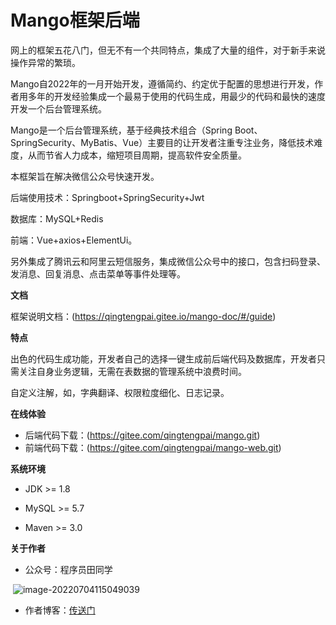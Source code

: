 ﻿# Mango框架后端

网上的框架五花八门，但无不有一个共同特点，集成了大量的组件，对于新手来说操作异常的繁琐。

Mango自2022年的一月开始开发，遵循简约、约定优于配置的思想进行开发，作者用多年的开发经验集成一个最易于使用的代码生成，用最少的代码和最快的速度开发一个后台管理系统。

Mango是一个后台管理系统，基于经典技术组合（Spring Boot、SpringSecurity、MyBatis、Vue）主要目的让开发者注重专注业务，降低技术难度，从而节省人力成本，缩短项目周期，提高软件安全质量。

本框架旨在解决微信公众号快速开发。

后端使用技术：Springboot+SpringSecurity+Jwt 

数据库：MySQL+Redis 

前端：Vue+axios+ElementUi。

另外集成了腾讯云和阿里云短信服务，集成微信公众号中的接口，包含扫码登录、发消息、回复消息、点击菜单等事件处理等。

**文档**

框架说明文档：(https://qingtengpai.gitee.io/mango-doc/#/guide)

**特点**

出色的代码生成功能，开发者自己的选择一键生成前后端代码及数据库，开发者只需关注自身业务逻辑，无需在表数据的管理系统中浪费时间。

自定义注解，如，字典翻译、权限粒度细化、日志记录。

**在线体验**

- 后端代码下载：(<https://gitee.com/qingtengpai/mango.git>)
- 前端代码下载：(https://gitee.com/qingtengpai/mango-web.git)

**系统环境**

- JDK >= 1.8

- MySQL >= 5.7

- Maven >= 3.0

**关于作者**

- 公众号：程序员田同学

​	![image-20220704115049039](http://pic.zan12306.com/image-20220704115049039.png)

- 作者博客：[传送门](http://www.sky1998.cn)

  

